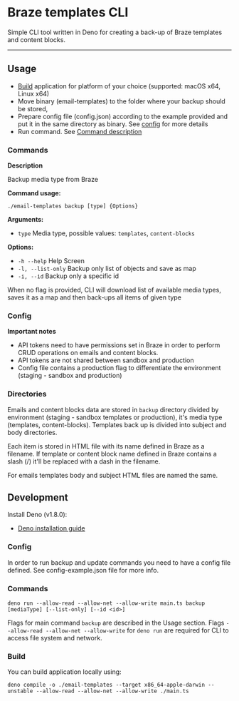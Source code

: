 # Braze templates CLI

Simple CLI tool written in Deno for creating a back-up of Braze templates and content blocks. 

---
## Usage

- [Build](#build) application for platform of your choice (supported: macOS x64, Linux x64)
- Move binary (email-templates) to the folder where your backup should be stored,
- Prepare config file (config.json) according to the example provided and put it in the same directory as binary. See [config](#config) for more details
- Run command. See [Command description](#commands)

### Commands
**Description**

Backup media type from Braze

**Command usage:**
```shell
./email-templates backup [type] {Options}
```
**Arguments:**
- `type`  Media type, possible values: `templates`, `content-blocks`

**Options:**
- `-h --help` Help Screen
- `-l, --list-only` Backup only list of objects and save as map
- `-i, --id` Backup only a specific id 

When no flag is provided, CLI will download list of available media types, saves it as a map and then back-ups all items of given type


### Config
**Important notes**
- API tokens need to have permissions set in Braze in order to perform CRUD operations on emails and content blocks.
- API tokens are not shared between sandbox and production
- Config file contains a production flag to differentiate the environment (staging - sandbox and production)

### Directories
Emails and content blocks data are stored in `backup` directory divided by environment (staging - sandbox templates or production), it's media type (templates, content-blocks).
Templates back up is divided into subject and body directories.

Each item is stored in HTML file with its name defined in Braze as a filename. If template or content block name defined in Braze contains a slash (/) it'll be replaced with a dash in the filename.

For emails templates body and subject HTML files are named the same.


## Development

Install Deno (v1.8.0):
- [Deno installation guide](<https://deno.land/manual/getting_started/installation>)

### Config
In order to run backup and update commands you need to have a config file defined.
See config-example.json file for more info.

### Commands
```shell
deno run --allow-read --allow-net --allow-write main.ts backup [mediaType] [--list-only] [--id <id>]
```
Flags for main command `backup` are described in the Usage section.
Flags `--allow-read --allow-net --allow-write` for `deno run` are required for CLI to access file system and network.

### Build
You can build application locally using:
```shell
deno compile -o ./email-templates --target x86_64-apple-darwin --unstable --allow-read --allow-net --allow-write ./main.ts
```
